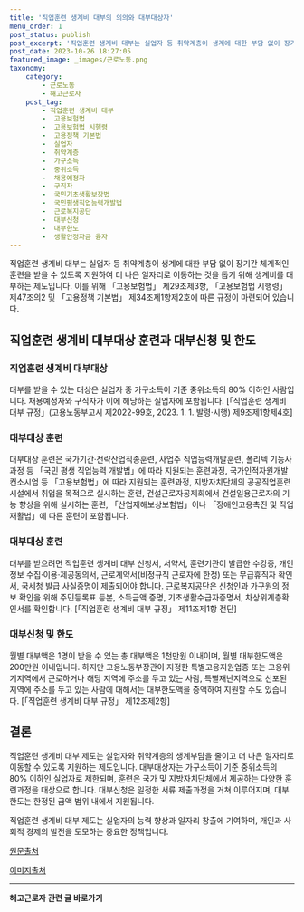 ```yaml
---
title: '직업훈련 생계비 대부의 의의와 대부대상자'
menu_order: 1
post_status: publish
post_excerpt: '직업훈련 생계비 대부는 실업자 등 취약계층이 생계에 대한 부담 없이 장기간 체계적인 훈련을 받을 수 있도록 지원하여 더 나은 일자리로 이동하는 것을 돕기 위해 생계비를 대부하는 제도입니다. 이를 위해  고용보험법  제29조제3항,  고용보험법 시행령  제47조의2 및  고용정책 기본법  제34조제1항제2호에 따른 규정이 마련되어 있습니다.'
post_date: 2023-10-26 18:27:05
featured_image: _images/근로노동.png
taxonomy:
    category:
        - 근로노동
        - 해고근로자
    post_tag:
        - 직업훈련 생계비 대부
        -  고용보험법
        -  고용보험법 시행령
        -  고용정책 기본법
        -  실업자
        -  취약계층
        -  가구소득
        -  중위소득
        -  채용예정자
        -  구직자
        -  국민기초생활보장법
        -  국민평생직업능력개발법
        -  근로복지공단
        -  대부신청
        -  대부한도
        -  생활안정자금 융자
---
```



직업훈련 생계비 대부는 실업자 등 취약계층이 생계에 대한 부담 없이 장기간 체계적인 훈련을 받을 수 있도록 지원하여 더 나은 일자리로 이동하는 것을 돕기 위해 생계비를 대부하는 제도입니다. 이를 위해 「고용보험법」 제29조제3항, 「고용보험법 시행령」 제47조의2 및 「고용정책 기본법」 제34조제1항제2호에 따른 규정이 마련되어 있습니다.


## 직업훈련 생계비 대부대상 훈련과 대부신청 및 한도

### 직업훈련 생계비 대부대상
대부를 받을 수 있는 대상은 실업자 중 가구소득이 기준 중위소득의 80% 이하인 사람입니다. 채용예정자와 구직자가 이에 해당하는 실업자에 포함됩니다. [「직업훈련 생계비 대부 규정」(고용노동부고시 제2022-99호, 2023. 1. 1. 발령·시행) 제9조제1항제4호]

### 대부대상 훈련

대부대상 훈련은 국가기간·전략산업직종훈련, 사업주 직업능력개발훈련, 폴리텍 기능사 과정 등 「국민 평생 직업능력 개발법」에 따라 지원되는 훈련과정, 국가인적자원개발컨소시엄 등 「고용보험법」에 따라 지원되는 훈련과정, 지방자치단체의 공공직업훈련시설에서 취업을 목적으로 실시하는 훈련, 건설근로자공제회에서 건설일용근로자의 기능 향상을 위해 실시하는 훈련, 「산업재해보상보험법」이나 「장애인고용촉진 및 직업재활법」에 따른 훈련이 포함됩니다.


### 대부대상 훈련
대부를 받으려면 직업훈련 생계비 대부 신청서, 서약서, 훈련기관이 발급한 수강증, 개인정보 수집·이용·제공동의서, 근로계약서(비정규직 근로자에 한정) 또는 무급휴직자 확인서, 국세청 발급 사실증명이 제출되어야 합니다. 근로복지공단은 신청인과 가구원의 정보 확인을 위해 주민등록표 등본, 소득금액 증명, 기초생활수급자증명서, 차상위계층확인서를 확인합니다. [「직업훈련 생계비 대부 규정」 제11조제1항 전단]

### 대부신청 및 한도
월별 대부액은 1명이 받을 수 있는 총 대부액은 1천만원 이내이며, 월별 대부한도액은 200만원 이내입니다. 하지만 고용노동부장관이 지정한 특별고용지원업종 또는 고용위기지역에서 근로하거나 해당 지역에 주소를 두고 있는 사람, 특별재난지역으로 선포된 지역에 주소를 두고 있는 사람에 대해서는 대부한도액을 증액하여 지원할 수도 있습니다.  [「직업훈련 생계비 대부 규정」 제12조제2항]

## 결론

직업훈련 생계비 대부 제도는 실업자와 취약계층의 생계부담을 줄이고 더 나은 일자리로 이동할 수 있도록 지원하는 제도입니다. 대부대상자는 가구소득이 기준 중위소득의 80% 이하인 실업자로 제한되며, 훈련은 국가 및 지방자치단체에서 제공하는 다양한 훈련과정을 대상으로 합니다. 대부신청은 일정한 서류 제출과정을 거쳐 이루어지며, 대부한도는 한정된 금액 범위 내에서 지원됩니다.

직업훈련 생계비 대부 제도는 실업자의 능력 향상과 일자리 창출에 기여하며, 개인과 사회적 경제의 발전을 도모하는 중요한 정책입니다.

[원문출처](link)

[이미지출처](link)
<!-- wp:separator -->
<hr class="wp-block-separator has-alpha-channel-opacity"/>
<!-- /wp:separator -->

<!-- wp:group {"backgroundColor":"base","layout":{"type":"constrained"}} -->
<div class="wp-block-group has-base-background-color has-background"><!-- wp:paragraph {"align":"center","fontSize":"medium"} -->
<p class="has-text-align-center has-large-font-size"><strong>해고근로자 관련 글 바로가기</strong></p>
<!-- /wp:paragraph -->


<!-- wp:latest-posts
{"categories":[{"id":12660,"count":19,"description":"","link":"https://uknowlaw.com/category/%ed%95%b4%ea%b3%a0%ea%b7%bc%eb%a1%9c%ec%9e%90/","name":"해고근로자","slug":"해고근로자","taxonomy":"category","parent":0,"meta":[],"_links":{"self":[{"href":"https://uknowlaw.com/wp-json/wp/v2/categories/12660"}],"collection":[{"href":"https://uknowlaw.com/wp-json/wp/v2/categories"}],"about":[{"href":"https://uknowlaw.com/wp-json/wp/v2/taxonomies/category"}],"wp:post_type":[{"href":"https://uknowlaw.com/wp-json/wp/v2/posts?categories=12660"}],"curies":[{"name":"wp","href":"https://api.w.org/{rel}","templated":true}]}}],"postsToShow":100,"excerptLength":28,"postLayout":"grid","columns":2,"featuredImageAlign":"left","featuredImageSizeSlug":"large","fontSize":"small"} /--></div>
<!-- /wp:group -->